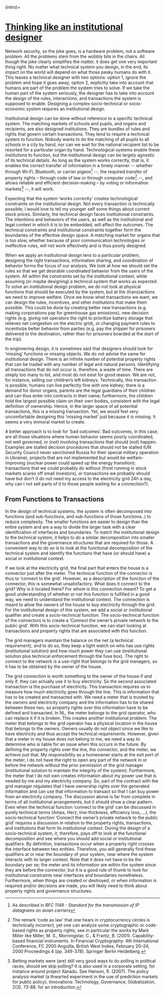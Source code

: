 (intro)=
# [Thinking like an institutional designer](thinking_link_an_inst_Design.md)

Network security, so the joke goes, is a hardware problem, not a software problem. All the problems stem from the wobbly bits in the chairs.
All though the joke clearly simplifies the matter, it does get one very important thing right. No matter what technical system you design, in the end, its impact on the world will depend on what those pesky humans do with it. This leaves a technical designer with two options: option 1, ignore the problem and hope it goes away; option 2, explicitly take into account that humans are part of the problem the system tries to solve. If we take the human part of the system seriously, the designer has to take into account the design of the rules, interactions, and transactions the system is supposed to enable. Designing a complex socio-technical or socio-economic system requires an institutional design. 

Institutional design can be done without reference to a specific technical system. The matching markets of schools and pupils, and organs and recipients, are also designed institutions. They are bundles of rules and rights that govern certain transactions. They tend to require a technical system to function. Nobody wants to do the matching of all pupils to all schools in a city by hand, nor can we wait for the national recipient list to be resorted for a particular organ by hand.  Technological systems enable these institutions to function, but the institutional design can be largely agnostic of its technical details. As long as the system works correctly, that is, it enables the correct transfer of information in a timely manner -- whether through Wi-Fi, Bluetooth, or carrier pigeon[^1]  --, the required transfer of property rights – through code of law or through computer code[^2] --, and allows reliable and efficient decision-making – by voting or information markets[^3] --, it will work. 

Expecting that the system ‘works correctly’ creates technological constraints on the institutional design. Not every transaction is technically possible; I would love to tell my younger self some things about current stock prices. Similarly, the technical design faces institutional constraints. The intentions and behaviors of the users, as well as the institutional and legal context in which it is to be embedded, will affect the outcomes.  The technical constraints and institutional constraints together form the boundaries of the effective design space. A matching market for organs that is too slow, whether because of poor communication technologies or ineffective rules, will not work effectively and is thus poorly designed. 
[^1]: As described in _RFC 1149 - Standard for the transmission of IP datagrams on avian carriers_
[^2]: The remark ‘code as law’ that one hears in cryptocurrency circles is technically incorrect, yet one can analyze some cryptographic or code-based rights as property rights, see in particular the works by Mark Miller like Miller, M. S., Morningstar, C., & Frantz, B. (2001). Capability-based financial instruments. In Financial Cryptography: 4th International Conference, FC 2000 Anguilla, British West Indies, February 20–24, 2000 Proceedings 4 (pp. 349-378). Springer Berlin Heidelberg.
[^3]: Betting markets were (are) still very good ways to do polling in political races, should we skip polling? It is also used in a corporate setting, for instance around project Xanadu. See Hanson, R. (2007). The policy analysis market (a thwarted experiment in the use of prediction markets for public policy). Innovations: Technology, Governance, Globalization, 2(3), 73-88. for an introduction. 

When we apply an institutional design lens to a particular problem, designing the right transactions, information sharing, and coordination of behavior forms the focus of our analysis. We look at how we should set the rules so that we get desirable coordinated behavior from the users of the system. All within the constraints set by the institutional context, while assuming (or maybe designing) a technical system that works as expected.
To solve an institutional design problem, we do not look at physical functions that should be executed by the system, but at the (trans)actions we need to improve welfare. Once we know what transactions we want, we can design the rules, incentives, and other institutions that make them possible. This could be done by creating better new transactions (e.g. making corporations pay for greenhouse gas emissions), new decision rights (e.g. giving net operators the right to prioritize battery storage that relieves net congestion on the electric grid), or changing payment rules to incentivize better behavior from parties (e.g. pay the shipper for prisoners delivered to the destination, rather than for prisoners boarded at the start of the trip). 

In engineering design, it is sometimes said that designers should look for ’missing’ functions or missing objects. We do not advise the same for institutional design. There is an infinite number of potential property rights that can be traded with any number of legal and natural persons. Identifying all transactions that do not occur is, therefore, a waste of time. There are simply too many to list, and most do not exist for good reason. We are not, for instance, selling our children’s left kidneys. Technically, this transaction is possible; humans can live perfectly fine with one kidney; there is a demand for donor organs; parents are the legal guardians of their children and can thus enter into contracts in their name; furthermore, the children hold the largest possible claim on their own bodies, consistent with the legal definition of ownership. Hence, in the larger space of all potential transactions, this is a missing transaction. Yet, we would feel very uncomfortable designing this ‘missing market’ just because it is missing. It seems a very immoral market to create. 

A better approach is to look for ‘bad outcomes’. Bad outcomes, in this case, are all those situations where human behavior seems poorly coordinated, not well governed, or (not) involving transactions that should (not) happen. Examples are stalled decision procedures that should not be stalled (UN Security Council never sanctioned Russia for their special military operation in Ukraine); projects that are not implemented but would be welfare-improving (nuclear power could speed up the energy transition); transactions that we could probably do without (front running in stock markets scares off small investors), or transactions we probably should have but don’t (I do not need my access to the electricity grid 24h a day, why can I not sell parts of it to those people waiting for a connection?).

## From Functions to Transactions ##
In the design of technical systems, the system is often decomposed into functions (and sub-functions, and sub-functions of those functions..) to reduce complexity. The smaller functions are easier to design than the entire system and are a way to divide the larger task with a clear identification of interfaces and boundaries. To match the institutional design to the technical system, it helps to do a similar decomposition into smaller transactions and the governance structures that are required for those. A convenient way to do so is to look at the functional decomposition of the technical system and identify the functions that have (or should have) a social or institutional context. 

If we look at the electricity grid, the final part that enters the house is a connector just after the meter. The technical function of the connector is thus to ‘connect to the grid’. However, as a description of the function of the connector, this is somewhat unsatisfactory. What does it connect to the grid? Why is it located there? For whom is this connection meant? To get a good understanding of whether or not this function is fulfilled in a good way, we need to understand the institutional context. The connection is meant to allow the owners of the house to buy electricity through the grid. For the institutional design of this system, we add a social or institutional qualifier and create a socio-technical function. The socio-technical function of the connectors is to create a ‘Connect the owner’s private network to the public grid’. With this socio-technical function, we can start looking at transactions and property rights that are associated with this function. 

The grid managers maintain the balance on the net (a technical requirement), and to do so, they keep a tight watch on who has use rights (institutional solution) and how much power they can use (institutional solution plus technical enforcement through the fuse box). The right to connect to the network is a use-right that belongs to the grid managers, so it has to be obtained by the owner of the house. 

The grid connection is worth something to the owner of the house if and only if, they can actually use it to buy electricity. So the second associated transaction is the purchase of electricity. This transaction requires us to measure how much electricity goes through the line. This is information that has to be created and transacted with. We need a meter that is trusted by the owners and electricity company and the information has to be shared between these two, so property rights over this information have to be defined and transacted. In NL, the meter belongs to the grid operator, who can replace it if it is broken. This creates another institutional problem. The meter that belongs to the grid operator has a physical location in the house that belongs to the owners. Owners usually do not object since we like to have electricity and thus accept the technical requirements. However, given that a meter in my house does not belong to me,  we need a way to determine who is liable for an issue when this occurs in the future. By defining the property rights over the line, the connector, and the meter, we achieve just that. My responsibility as a homeowner starts at the exit port of the meter; I do not have the right to open any part of the network in or before the network without the prior permission of the grid manager (institutional solution to maintain the integrity of the system). Furthermore, the meter that I do not own creates information about my power use that is needed by me and my electricity company. So, part of the contract with the grid manager regulates that I have ownership rights over the generated information and can use that information to transact so that I can buy power from an electricity company. 
The discussion above is far from complete in terms of all institutional arrangements, but it should show a clear pattern. Even when the technical function ‘connect to the grid’ can be discussed in purely technical terms (Amps, Herz, line-thickness, efficiency loss,….), the socio-technical function ‘Connect the owner’s private network to the public grid’ requires a discussion in relation to the property rights, transactions, and institutions that form its institutional context. During the design of a socio-technical system, it, therefore, pays off to look at the functional decomposition and see where you should add social or institutional qualifiers. By definition, transactions occur when a property right crosses the interface between two entities. Therefore, you will generally find these qualifiers at or near the boundary of your system, near where the system interacts with its larger context. Note that it does not have to be the boundary per se; the meter and its information are within the system since they are before the connector, but it is a good rule of thumb to look for institutional constraints near interfaces and boundaries nonetheless. Furthermore, when things are created or destroyed, or when information is required and/or decisions are made, you will likely need to think about property rights and governance structures. 
